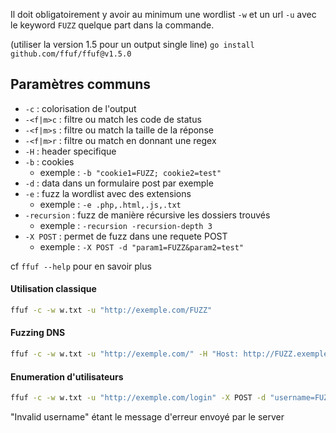 
Il doit obligatoirement y avoir au minimum une wordlist `-w` et un url `-u` avec le keyword `FUZZ` quelque part dans la commande.

(utiliser la version 1.5 pour un output single line)
`go install github.com/ffuf/ffuf@v1.5.0`
## Paramètres communs

- `-c` : colorisation de l'output
- `-<f|m>c` : filtre ou match les code de status
- `-<f|m>s` : filtre ou match la taille de la réponse
- `-<f|m>r` : filtre ou match en donnant une regex
- `-H` : header specifique
- `-b` : cookies 
	- exemple : `-b "cookie1=FUZZ; cookie2=test"`
- `-d` : data dans un formulaire post par exemple
- `-e` : fuzz la wordlist avec des extensions 
	- exemple : `-e .php,.html,.js,.txt`
- `-recursion` : fuzz de manière récursive les dossiers trouvés 
	- exemple : `-recursion -recursion-depth 3`
- `-X POST` : permet de fuzz dans une requete POST
	- exemple : `-X POST -d "param1=FUZZ&param2=test"`

cf `ffuf --help` pour en savoir plus

#### Utilisation classique

```bash
ffuf -c -w w.txt -u "http://exemple.com/FUZZ"
```

#### Fuzzing DNS

```bash
ffuf -c -w w.txt -u "http://exemple.com/" -H "Host: http://FUZZ.exemple.htb/"
```

#### Enumeration d'utilisateurs

```bash
ffuf -c -w w.txt -u "http://exemple.com/login" -X POST -d "username=FUZZ&password=a" -fr "Invalid username"
```
"Invalid username" étant le message d'erreur envoyé par le server